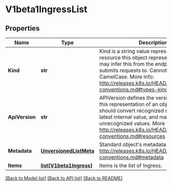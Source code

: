 # V1beta1IngressList

## Properties
Name | Type | Description | Notes
------------ | ------------- | ------------- | -------------
**Kind** | **str** | Kind is a string value representing the REST resource this object represents. Servers may infer this from the endpoint the client submits requests to. Cannot be updated. In CamelCase. More info: http://releases.k8s.io/HEAD/docs/devel/api-conventions.md#types-kinds | [optional] 
**ApiVersion** | **str** | APIVersion defines the versioned schema of this representation of an object. Servers should convert recognized schemas to the latest internal value, and may reject unrecognized values. More info: http://releases.k8s.io/HEAD/docs/devel/api-conventions.md#resources | [optional] 
**Metadata** | [**UnversionedListMeta**](UnversionedListMeta.md) | Standard object&#39;s metadata. More info: http://releases.k8s.io/HEAD/docs/devel/api-conventions.md#metadata | [optional] 
**Items** | [**list[V1beta1Ingress]**](V1beta1Ingress.md) | Items is the list of Ingress. | 

[[Back to Model list]](../README.md#documentation-for-models) [[Back to API list]](../README.md#documentation-for-api-endpoints) [[Back to README]](../README.md)


